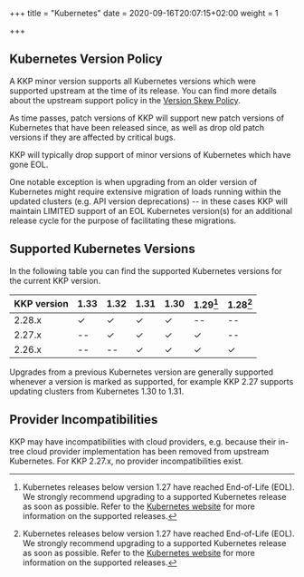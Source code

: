 +++
title = "Kubernetes"
date = 2020-09-16T20:07:15+02:00
weight = 1

+++

## Kubernetes Version Policy

A KKP minor version supports all Kubernetes versions which were supported upstream
at the time of its release. You can find more details about the upstream support
policy in the [Version Skew Policy](https://kubernetes.io/docs/setup/release/version-skew-policy/#supported-versions).

As time passes, patch versions of KKP will support new patch versions of Kubernetes
that have been released since, as well as drop old patch versions if they are
affected by critical bugs.

KKP will typically drop support of minor versions of Kubernetes which have gone EOL.

One notable exception is when upgrading from an older version of Kubernetes might
require extensive migration of loads running within the updated clusters (e.g. API
version deprecations) -- in these cases KKP will maintain LIMITED support of an EOL
Kubernetes version(s) for an additional release cycle for the purpose of facilitating
these migrations.

## Supported Kubernetes Versions

In the following table you can find the supported Kubernetes versions for the
current KKP version.

| KKP version          |  1.33 |1.32 | 1.31 | 1.30 | 1.29[^2]  | 1.28[^2]  |
| -------------------- | -----|-----|-----| ---- | ---- | ---- |
| 2.28.x               | ✓    |  ✓    |  ✓   | ✓    | --    | --       |
| 2.27.x               | --   | ✓    |  ✓    |  ✓   | ✓    | --    |
| 2.26.x               | --   | --   | ✓    |  ✓   | ✓    | ✓    |

[^2]: Kubernetes releases below version 1.27 have reached End-of-Life (EOL). We strongly
recommend upgrading to a supported Kubernetes release as soon as possible. Refer to the
[Kubernetes website](https://kubernetes.io/releases/) for more information on the supported
releases.

Upgrades from a previous Kubernetes version are generally supported whenever a version is
marked as supported, for example KKP 2.27 supports updating clusters from Kubernetes 1.30 to 1.31.

## Provider Incompatibilities

KKP may have incompatibilities with cloud providers, e.g. because their in-tree cloud provider
implementation has been removed from upstream Kubernetes. For KKP 2.27.x, no provider incompatibilities exist.
